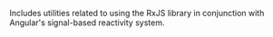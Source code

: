 Includes utilities related to using the RxJS library in conjunction with Angular's signal-based reactivity system.
